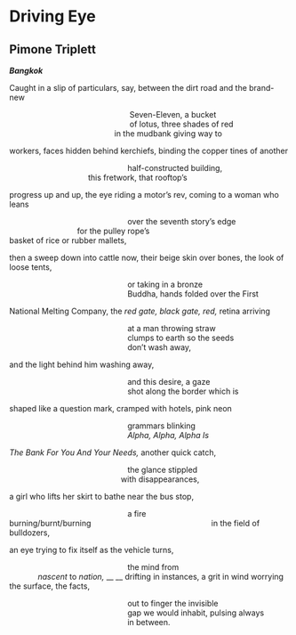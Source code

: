 # Driving Eye
## Pimone Triplett
**_Bangkok_**


Caught in a slip of particulars,
say, between the dirt road
and the brand-new


                                                       Seven-Eleven, a bucket
                                                       of lotus, three shades
of red
                                                       in the mudbank giving
way to


workers, faces hidden
behind kerchiefs, binding
the copper tines of another


                                                      half-constructed
building,
                                                      this fretwork, that
rooftop’s


progress up and up, the eye riding
a motor’s rev, coming to
a woman who leans


                                                      over the seventh story’s
edge
                                                      for the pulley rope’s
                                                      basket of rice or rubber
mallets,


then a sweep down into
cattle now, their beige skin
over bones, the look of loose tents,


                                                      or taking in a bronze
                                                      Buddha, hands folded
over the First


National Melting Company,
the _red gate, black gate,_
 _red,_ retina arriving


                                                      at a man throwing straw
                                                      clumps to earth so the
seeds
                                                      don’t wash away,


and the light behind him washing
away,


                                                      and this desire, a gaze
                                                      shot along the border
which is


shaped like a question mark,
cramped with hotels, pink neon


                                                      grammars blinking
                                                      _Alpha, Alpha, Alpha Is_


 _The Bank For You And Your_
 _Needs,_ another quick catch,


                                                      the glance stippled
                                                      with disappearances,


a girl who lifts her skirt
to bathe near the bus stop,


                                                      a fire
                                                      burning/burnt/burning
                                                      in the field of
bulldozers,


an eye trying to fix itself
as the vehicle turns,


                                                      the mind from
                                                       _nascent_ to _nation,_
 __
__
drifting in instances, a grit
in wind worrying
the surface, the facts,


                                                      out to finger the
invisible
                                                      gap we would inhabit,
pulsing always
                                                      in between.